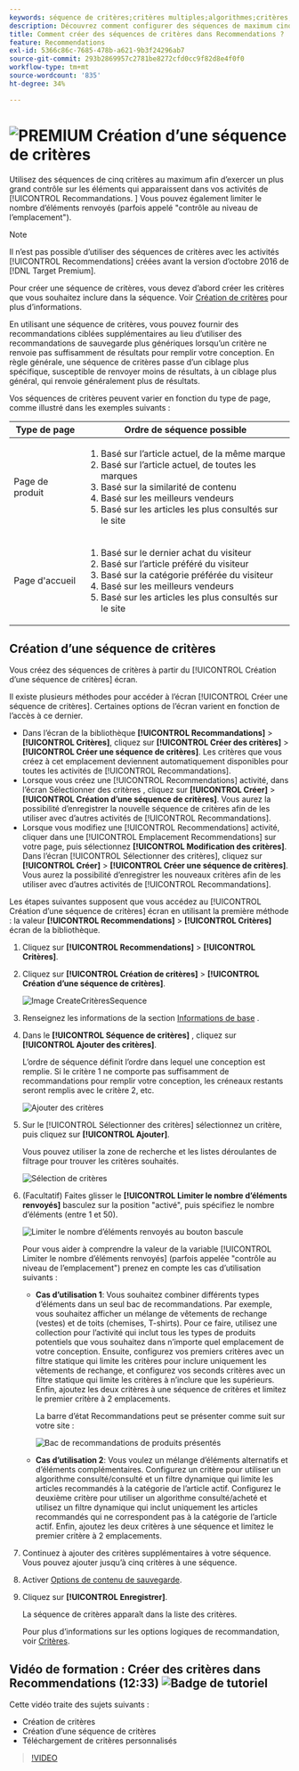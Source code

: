 ```yaml
---
keywords: séquence de critères;critères multiples;algorithmes;critères;critères de recommandations;séquence;nombre limite d’éléments renvoyés;contrôle au niveau de l’emplacement;emplacement
description: Découvrez comment configurer des séquences de maximum cinq critères pour exercer un plus grand contrôle sur les éléments qui apparaissent dans votre Adobe. [!DNL Target] Activités Recommendations.
title: Comment créer des séquences de critères dans Recommendations ?
feature: Recommendations
exl-id: 5366c86c-7685-478b-a621-9b3f24296ab7
source-git-commit: 293b2869957c2781be8272cfd0cc9f82d8e4f0f0
workflow-type: tm+mt
source-wordcount: '835'
ht-degree: 34%

---
```


# ![PREMIUM](/help/main/assets/premium.png) Création d’une séquence de critères

Utilisez des séquences de cinq critères au maximum afin d’exercer un plus grand contrôle sur les éléments qui apparaissent dans vos activités de [!UICONTROL Recommandations. ] Vous pouvez également limiter le nombre d’éléments renvoyés (parfois appelé &quot;contrôle au niveau de l’emplacement&quot;).

>[!NOTE]
>
>Il n’est pas possible d’utiliser des séquences de critères avec les activités [!UICONTROL Recommendations] créées avant la version d’octobre 2016 de [!DNL Target Premium].

Pour créer une séquence de critères, vous devez d’abord créer les critères que vous souhaitez inclure dans la séquence. Voir [Création de critères](/help/main/c-recommendations/c-algorithms/create-new-algorithm.md) pour plus d’informations.

En utilisant une séquence de critères, vous pouvez fournir des recommandations ciblées supplémentaires au lieu d’utiliser des recommandations de sauvegarde plus génériques lorsqu’un critère ne renvoie pas suffisamment de résultats pour remplir votre conception. En règle générale, une séquence de critères passe d’un ciblage plus spécifique, susceptible de renvoyer moins de résultats, à un ciblage plus général, qui renvoie généralement plus de résultats.

Vos séquences de critères peuvent varier en fonction du type de page, comme illustré dans les exemples suivants :

| Type de page | Ordre de séquence possible |
| --- | --- |
| Page de produit | <ol><li>Basé sur l’article actuel, de la même marque</li><li>Basé sur l’article actuel, de toutes les marques</li><li>Basé sur la similarité de contenu</li><li>Basé sur les meilleurs vendeurs</li><li>Basé sur les articles les plus consultés sur le site</li></ol> |
| Page d&#39;accueil | <ol><li>Basé sur le dernier achat du visiteur </li><li>Basé sur l’article préféré du visiteur</li><li>Basé sur la catégorie préférée du visiteur</li><li>Basé sur les meilleurs vendeurs</li><li>Basé sur les articles les plus consultés sur le site</li></ol> |

## Création d’une séquence de critères

Vous créez des séquences de critères à partir du [!UICONTROL Création d’une séquence de critères] écran.

Il existe plusieurs méthodes pour accéder à l’écran [!UICONTROL Créer une séquence de critères]. Certaines options de l’écran varient en fonction de l’accès à ce dernier.

* Dans l’écran de la bibliothèque **[!UICONTROL Recommandations]** > **[!UICONTROL Critères]**, cliquez sur **[!UICONTROL Créer des critères]** > **[!UICONTROL Créer une séquence de critères]**. Les critères que vous créez à cet emplacement deviennent automatiquement disponibles pour toutes les activités de [!UICONTROL Recommandations].
* Lorsque vous créez une [!UICONTROL Recommendations] activité, dans l’écran Sélectionner des critères , cliquez sur **[!UICONTROL Créer]** > **[!UICONTROL Création d’une séquence de critères]**. Vous aurez la possibilité d’enregistrer la nouvelle séquence de critères afin de les utiliser avec d’autres activités de [!UICONTROL Recommandations].
* Lorsque vous modifiez une [!UICONTROL Recommendations] activité, cliquer dans une [!UICONTROL Emplacement Recommendations] sur votre page, puis sélectionnez **[!UICONTROL Modification des critères]**. Dans l’écran [!UICONTROL Sélectionner des critères], cliquez sur **[!UICONTROL Créer]** > **[!UICONTROL Créer une séquence de critères]**. Vous aurez la possibilité d’enregistrer les nouveaux critères afin de les utiliser avec d’autres activités de [!UICONTROL Recommandations].

Les étapes suivantes supposent que vous accédez au [!UICONTROL Création d’une séquence de critères] écran en utilisant la première méthode : la valeur **[!UICONTROL Recommendations]** > **[!UICONTROL Critères]** écran de la bibliothèque.

1. Cliquez sur **[!UICONTROL Recommendations]** > **[!UICONTROL Critères]**.

1. Cliquez sur **[!UICONTROL Création de critères]** > **[!UICONTROL Création d’une séquence de critères]**.

   ![Image CreateCritèresSequence](assets/CreateCriteriaSequence.png)

1. Renseignez les informations de la section [Informations de base](/help/main/c-recommendations/c-algorithms/create-new-algorithm.md#info) .

1. Dans le **[!UICONTROL Séquence de critères]** , cliquez sur **[!UICONTROL Ajouter des critères]**.

   L’ordre de séquence définit l’ordre dans lequel une conception est remplie. Si le critère 1 ne comporte pas suffisamment de recommandations pour remplir votre conception, les créneaux restants seront remplis avec le critère 2, etc.

   ![Ajouter des critères](/help/main/c-recommendations/c-algorithms/assets/add-criteria.png)

1. Sur le [!UICONTROL Sélectionner des critères] sélectionnez un critère, puis cliquez sur **[!UICONTROL Ajouter]**.

   Vous pouvez utiliser la zone de recherche et les listes déroulantes de filtrage pour trouver les critères souhaités.

   ![Sélection de critères](/help/main/c-recommendations/c-algorithms/assets/select-criteria.png)

1. (Facultatif) Faites glisser le **[!UICONTROL Limiter le nombre d’éléments renvoyés]** basculez sur la position &quot;activé&quot;, puis spécifiez le nombre d’éléments (entre 1 et 50).

   ![Limiter le nombre d’éléments renvoyés au bouton bascule](/help/main/c-recommendations/c-algorithms/assets/limit-number.png)

   Pour vous aider à comprendre la valeur de la variable [!UICONTROL Limiter le nombre d’éléments renvoyés] (parfois appelée &quot;contrôle au niveau de l’emplacement&quot;) prenez en compte les cas d’utilisation suivants :

   * **Cas d’utilisation 1**: Vous souhaitez combiner différents types d’éléments dans un seul bac de recommandations. Par exemple, vous souhaitez afficher un mélange de vêtements de rechange (vestes) et de toits (chemises, T-shirts). Pour ce faire, utilisez une collection pour l’activité qui inclut tous les types de produits potentiels que vous souhaitez dans n’importe quel emplacement de votre conception. Ensuite, configurez vos premiers critères avec un filtre statique qui limite les critères pour inclure uniquement les vêtements de rechange, et configurez vos seconds critères avec un filtre statique qui limite les critères à n’inclure que les supérieurs. Enfin, ajoutez les deux critères à une séquence de critères et limitez le premier critère à 2 emplacements.

      La barre d’état Recommandations peut se présenter comme suit sur votre site :

      ![Bac de recommandations de produits présentés](/help/main/c-recommendations/c-algorithms/assets/featured-products.png)

   * **Cas d’utilisation 2**: Vous voulez un mélange d’éléments alternatifs et d’éléments complémentaires. Configurez un critère pour utiliser un algorithme consulté/consulté et un filtre dynamique qui limite les articles recommandés à la catégorie de l’article actif. Configurez le deuxième critère pour utiliser un algorithme consulté/acheté et utilisez un filtre dynamique qui inclut uniquement les articles recommandés qui ne correspondent pas à la catégorie de l’article actif. Enfin, ajoutez les deux critères à une séquence et limitez le premier critère à 2 emplacements.

1. Continuez à ajouter des critères supplémentaires à votre séquence. Vous pouvez ajouter jusqu’à cinq critères à une séquence.

1. Activer [Options de contenu de sauvegarde](/help/main/c-recommendations/c-algorithms/create-new-algorithm.md#content).

1. Cliquez sur **[!UICONTROL Enregistrer]**.

   La séquence de critères apparaît dans la liste des critères.

   Pour plus d’informations sur les options logiques de recommandation, voir [Critères](/help/main/c-recommendations/c-algorithms/algorithms.md).

## Vidéo de formation : Créer des critères dans Recommendations (12:33) ![Badge de tutoriel](/help/main/assets/tutorial.png)

Cette vidéo traite des sujets suivants :

* Création de critères
* Création d’une séquence de critères
* Téléchargement de critères personnalisés

>[!VIDEO](https://video.tv.adobe.com/v/27694?quality=12)
